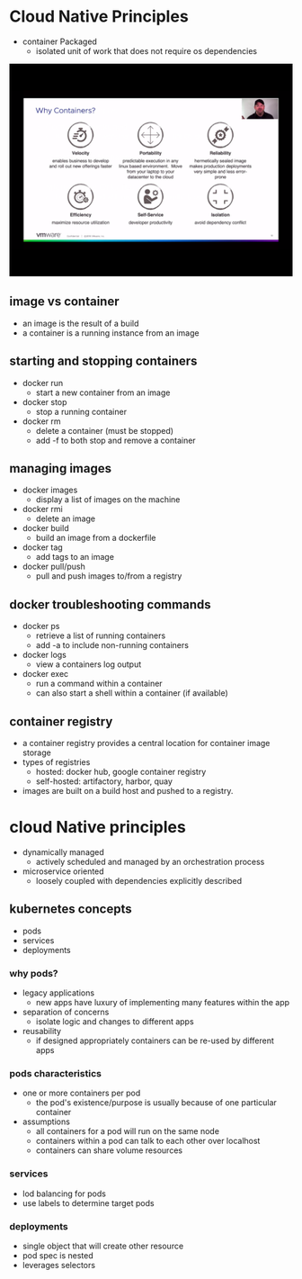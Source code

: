 # Cloud Native Principles

- container Packaged
  - isolated unit of work that does not require os dependencies

![why containers](../asset/whyContainers.png)

## image vs container

- an image is the result of a build
- a container is a running instance from an image

## starting and stopping containers

- docker run
  - start a new container from an image
- docker stop
  - stop a running container
- docker rm
  - delete a container (must be stopped)
  - add -f to both stop and remove a container

## managing images

- docker images
  - display a list of images on the machine
- docker rmi
  - delete an image
- docker build
  - build an image from a dockerfile
- docker tag
  - add tags to an image
- docker pull/push
  - pull and push images to/from a registry

## docker troubleshooting commands

- docker ps
  - retrieve a list of running containers
  - add -a to include non-running containers
- docker logs
  - view a containers log output
- docker exec
  - run a command within a container
  - can also start a shell within a container (if available)

## container registry

- a container registry provides a central location for container image storage
- types of registries
  - hosted: docker hub, google container registry
  - self-hosted: artifactory, harbor, quay
- images are built on a build host and pushed to a registry.

# cloud Native principles

- dynamically managed
  - actively scheduled and managed by an orchestration process
- microservice oriented
  - loosely coupled with dependencies explicitly described

## kubernetes concepts

- pods
- services
- deployments

### why pods?

- legacy applications
  - new apps have luxury of implementing many features within the app
- separation of concerns
  - isolate logic and changes to different apps
- reusability
  - if designed appropriately containers can be re-used by different apps

### pods characteristics

- one or more containers per pod
  - the pod's existence/purpose is usually because of one particular container
- assumptions
  - all containers for a pod will run on the same node
  - containers within a pod can talk to each other over localhost
  - containers can share volume resources

### services

- lod balancing for pods
- use labels to determine target pods

### deployments

- single object that will create other resource
- pod spec is nested
- leverages selectors
